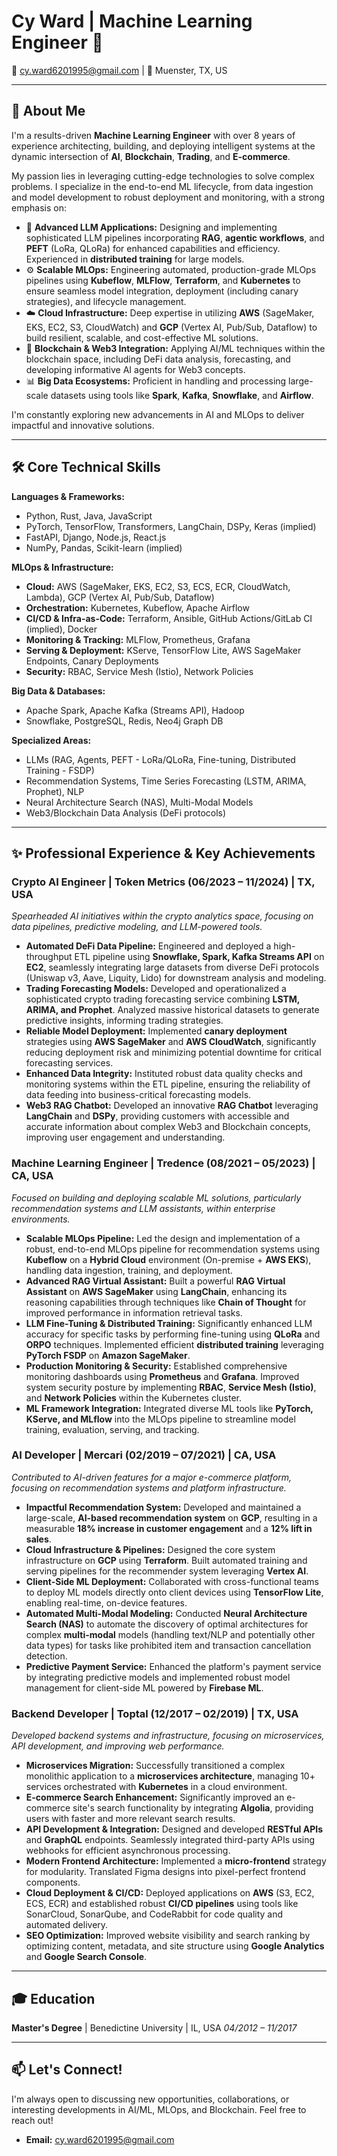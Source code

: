 # Cy Ward | Machine Learning Engineer 🚀

📧 cy.ward6201995@gmail.com | 📍 Muenster, TX, US

---

## 👋 About Me

I'm a results-driven **Machine Learning Engineer** with over 8 years of experience architecting, building, and deploying intelligent systems at the dynamic intersection of **AI**, **Blockchain**, **Trading**, and **E-commerce**.

My passion lies in leveraging cutting-edge technologies to solve complex problems. I specialize in the end-to-end ML lifecycle, from data ingestion and model development to robust deployment and monitoring, with a strong emphasis on:

*   🧠 **Advanced LLM Applications:** Designing and implementing sophisticated LLM pipelines incorporating **RAG**, **agentic workflows**, and **PEFT** (LoRa, QLoRa) for enhanced capabilities and efficiency. Experienced in **distributed training** for large models.
*   ⚙️ **Scalable MLOps:** Engineering automated, production-grade MLOps pipelines using **Kubeflow**, **MLFlow**, **Terraform**, and **Kubernetes** to ensure seamless model integration, deployment (including canary strategies), and lifecycle management.
*   ☁️ **Cloud Infrastructure:** Deep expertise in utilizing **AWS** (SageMaker, EKS, EC2, S3, CloudWatch) and **GCP** (Vertex AI, Pub/Sub, Dataflow) to build resilient, scalable, and cost-effective ML solutions.
*   🔗 **Blockchain & Web3 Integration:** Applying AI/ML techniques within the blockchain space, including DeFi data analysis, forecasting, and developing informative AI agents for Web3 concepts.
*   📊 **Big Data Ecosystems:** Proficient in handling and processing large-scale datasets using tools like **Spark**, **Kafka**, **Snowflake**, and **Airflow**.

I'm constantly exploring new advancements in AI and MLOps to deliver impactful and innovative solutions.

---

## 🛠️ Core Technical Skills

**Languages & Frameworks:**
*   Python, Rust, Java, JavaScript
*   PyTorch, TensorFlow, Transformers, LangChain, DSPy, Keras (implied)
*   FastAPI, Django, Node.js, React.js
*   NumPy, Pandas, Scikit-learn (implied)

**MLOps & Infrastructure:**
*   **Cloud:** AWS (SageMaker, EKS, EC2, S3, ECS, ECR, CloudWatch, Lambda), GCP (Vertex AI, Pub/Sub, Dataflow)
*   **Orchestration:** Kubernetes, Kubeflow, Apache Airflow
*   **CI/CD & Infra-as-Code:** Terraform, Ansible, GitHub Actions/GitLab CI (implied), Docker
*   **Monitoring & Tracking:** MLFlow, Prometheus, Grafana
*   **Serving & Deployment:** KServe, TensorFlow Lite, AWS SageMaker Endpoints, Canary Deployments
*   **Security:** RBAC, Service Mesh (Istio), Network Policies

**Big Data & Databases:**
*   Apache Spark, Apache Kafka (Streams API), Hadoop
*   Snowflake, PostgreSQL, Redis, Neo4j Graph DB

**Specialized Areas:**
*   LLMs (RAG, Agents, PEFT - LoRa/QLoRa, Fine-tuning, Distributed Training - FSDP)
*   Recommendation Systems, Time Series Forecasting (LSTM, ARIMA, Prophet), NLP
*   Neural Architecture Search (NAS), Multi-Modal Models
*   Web3/Blockchain Data Analysis (DeFi protocols)

---

## ✨ Professional Experience & Key Achievements

### Crypto AI Engineer | Token Metrics (06/2023 – 11/2024) | TX, USA

*Spearheaded AI initiatives within the crypto analytics space, focusing on data pipelines, predictive modeling, and LLM-powered tools.*

*   **Automated DeFi Data Pipeline:** Engineered and deployed a high-throughput ETL pipeline using **Snowflake, Spark, Kafka Streams API** on **EC2**, seamlessly integrating large datasets from diverse DeFi protocols (Uniswap v3, Aave, Liquity, Lido) for downstream analysis and modeling.
*   **Trading Forecasting Models:** Developed and operationalized a sophisticated crypto trading forecasting service combining **LSTM, ARIMA, and Prophet**. Analyzed massive historical datasets to generate predictive insights, informing trading strategies.
*   **Reliable Model Deployment:** Implemented **canary deployment** strategies using **AWS SageMaker** and **AWS CloudWatch**, significantly reducing deployment risk and minimizing potential downtime for critical forecasting services.
*   **Enhanced Data Integrity:** Instituted robust data quality checks and monitoring systems within the ETL pipeline, ensuring the reliability of data feeding into business-critical forecasting models.
*   **Web3 RAG Chatbot:** Developed an innovative **RAG Chatbot** leveraging **LangChain** and **DSPy**, providing customers with accessible and accurate information about complex Web3 and Blockchain concepts, improving user engagement and understanding.

### Machine Learning Engineer | Tredence (08/2021 – 05/2023) | CA, USA

*Focused on building and deploying scalable ML solutions, particularly recommendation systems and LLM assistants, within enterprise environments.*

*   **Scalable MLOps Pipeline:** Led the design and implementation of a robust, end-to-end MLOps pipeline for recommendation systems using **Kubeflow** on a **Hybrid Cloud** environment (On-premise + **AWS EKS**), handling data ingestion, training, and deployment.
*   **Advanced RAG Virtual Assistant:** Built a powerful **RAG Virtual Assistant** on **AWS SageMaker** using **LangChain**, enhancing its reasoning capabilities through techniques like **Chain of Thought** for improved performance in information retrieval tasks.
*   **LLM Fine-Tuning & Distributed Training:** Significantly enhanced LLM accuracy for specific tasks by performing fine-tuning using **QLoRa** and **ORPO** techniques. Implemented efficient **distributed training** leveraging **PyTorch FSDP** on **Amazon SageMaker**.
*   **Production Monitoring & Security:** Established comprehensive monitoring dashboards using **Prometheus** and **Grafana**. Improved system security posture by implementing **RBAC**, **Service Mesh (Istio)**, and **Network Policies** within the Kubernetes cluster.
*   **ML Framework Integration:** Integrated diverse ML tools like **PyTorch, KServe, and MLflow** into the MLOps pipeline to streamline model training, evaluation, serving, and tracking.

### AI Developer | Mercari (02/2019 – 07/2021) | CA, USA

*Contributed to AI-driven features for a major e-commerce platform, focusing on recommendation systems and platform infrastructure.*

*   **Impactful Recommendation System:** Developed and maintained a large-scale, **AI-based recommendation system** on **GCP**, resulting in a measurable **18% increase in customer engagement** and a **12% lift in sales**.
*   **Cloud Infrastructure & Pipelines:** Designed the core system infrastructure on **GCP** using **Terraform**. Built automated training and serving pipelines for the recommender system leveraging **Vertex AI**.
*   **Client-Side ML Deployment:** Collaborated with cross-functional teams to deploy ML models directly onto client devices using **TensorFlow Lite**, enabling real-time, on-device features.
*   **Automated Multi-Modal Modeling:** Conducted **Neural Architecture Search (NAS)** to automate the discovery of optimal architectures for complex **multi-modal** models (handling text/NLP and potentially other data types) for tasks like prohibited item and transaction cancellation detection.
*   **Predictive Payment Service:** Enhanced the platform's payment service by integrating predictive models and implemented robust model management for client-side ML powered by **Firebase ML**.

### Backend Developer | Toptal (12/2017 – 02/2019) | TX, USA

*Developed backend systems and infrastructure, focusing on microservices, API development, and improving web performance.*

*   **Microservices Migration:** Successfully transitioned a complex monolithic application to a **microservices architecture**, managing 10+ services orchestrated with **Kubernetes** in a cloud environment.
*   **E-commerce Search Enhancement:** Significantly improved an e-commerce site's search functionality by integrating **Algolia**, providing users with faster and more relevant search results.
*   **API Development & Integration:** Designed and developed **RESTful APIs** and **GraphQL** endpoints. Seamlessly integrated third-party APIs using webhooks for efficient asynchronous processing.
*   **Modern Frontend Architecture:** Implemented a **micro-frontend** strategy for modularity. Translated Figma designs into pixel-perfect frontend components.
*   **Cloud Deployment & CI/CD:** Deployed applications on **AWS** (S3, EC2, ECS, ECR) and established robust **CI/CD pipelines** using tools like SonarCloud, SonarQube, and CodeRabbit for code quality and automated delivery.
*   **SEO Optimization:** Improved website visibility and search ranking by optimizing content, metadata, and site structure using **Google Analytics** and **Google Search Console**.

---

## 🎓 Education

**Master's Degree** | Benedictine University | IL, USA
*04/2012 – 11/2017*

---

## 📫 Let's Connect!

I'm always open to discussing new opportunities, collaborations, or interesting developments in AI/ML, MLOps, and Blockchain. Feel free to reach out!

*   **Email:** cy.ward6201995@gmail.com
